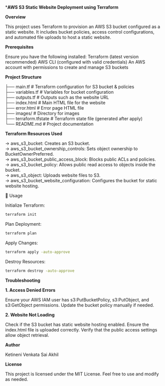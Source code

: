***AWS S3 Static Website Deployment using Terraform**

**Overview**

This project uses Terraform to provision an AWS S3 bucket configured as a static website. It includes bucket policies, access control configurations, and automated file uploads to host a static website.

**Prerequisites**

Ensure you have the following installed:
Terraform (latest version recommended)
AWS CLI (configured with valid credentials)
An AWS account with permissions to create and manage S3 buckets

**Project Structure**

├── main.tf               # Terraform configuration for S3 bucket & policies                                             
├── variables.tf          # Variables for bucket configuration                                         
├── outputs.tf            # Outputs such as the website URL                                   
├── index.html            # Main HTML file for the website                                         
├── error.html            # Error page HTML file                                       
├── images/               # Directory for images                                
├── terraform.tfstate     # Terraform state file (generated after apply)                      
└── README.md             # Project documentation                                           

**Terraform Resources Used**

-> aws_s3_bucket: Creates an S3 bucket.                                                           
-> aws_s3_bucket_ownership_controls: Sets object ownership to BucketOwnerPreferred.                                  
-> aws_s3_bucket_public_access_block: Blocks public ACLs and policies.                                        
-> aws_s3_bucket_policy: Allows public read access to objects inside the bucket.                                       
-> aws_s3_object: Uploads website files to S3.                                                                  
-> aws_s3_bucket_website_configuration: Configures the bucket for static website hosting.                                           

🔧 Usage

Initialize Terraform:
```sh
terraform init
```
Plan Deployment:
```sh
terraform plan
 ```
Apply Changes:
```sh
terraform apply -auto-approve
 ```
Destroy Resources:
```sh
terraform destroy -auto-approve
 ```

**Troubleshooting**

**1. Access Denied Errors**

Ensure your AWS IAM user has s3:PutBucketPolicy, s3:PutObject, and s3:GetObject permissions.
Update the bucket policy manually if needed.

**2. Website Not Loading**

Check if the S3 bucket has static website hosting enabled.
Ensure the index.html file is uploaded correctly.
Verify that the public access settings allow object retrieval.

**Author**

Ketineni Venkata Sai Akhil

**License**

This project is licensed under the MIT License. Feel free to use and modify as needed.

